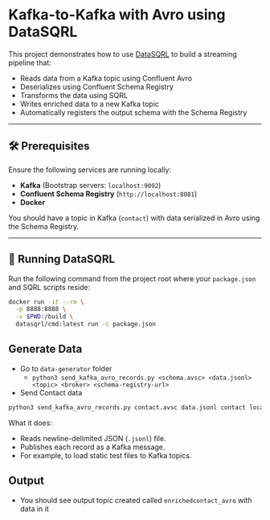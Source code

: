 # Kafka-to-Kafka with Avro using DataSQRL

This project demonstrates how to use [DataSQRL](https://datasqrl.com) to build a streaming pipeline that:

- Reads data from a Kafka topic using Confluent Avro
- Deserializes using Confluent Schema Registry
- Transforms the data using SQRL
- Writes enriched data to a new Kafka topic
- Automatically registers the output schema with the Schema Registry

---

## 🛠 Prerequisites

Ensure the following services are running locally:

- **Kafka** (Bootstrap servers: `localhost:9092`)
- **Confluent Schema Registry** (`http://localhost:8081`)
- **Docker**

You should have a topic in Kafka (`contact`) with data serialized in Avro using the Schema Registry.

---

## 🐳 Running DataSQRL

Run the following command from the project root where your `package.json` and SQRL scripts reside:

```bash
docker run -it --rm \
  -p 8888:8888 \
  -v $PWD:/build \
  datasqrl/cmd:latest run -c package.json
```

## Generate Data
* Go to `data-generator` folder
  * `python3 send_kafka_avro_records.py <schema.avsc> <data.jsonl> <topic> <broker> <schema-registry-url>`
* Send Contact data
```bash
python3 send_kafka_avro_records.py contact.avsc data.jsonl contact localhost:9092 http://localhost:8081
```

What it does:
- Reads newline-delimited JSON (`.jsonl`) file.
- Publishes each record as a Kafka message.
- For example, to load static test files to Kafka topics.

## Output
* You should see output topic created called `enrichedcontact_avro` with data in it
